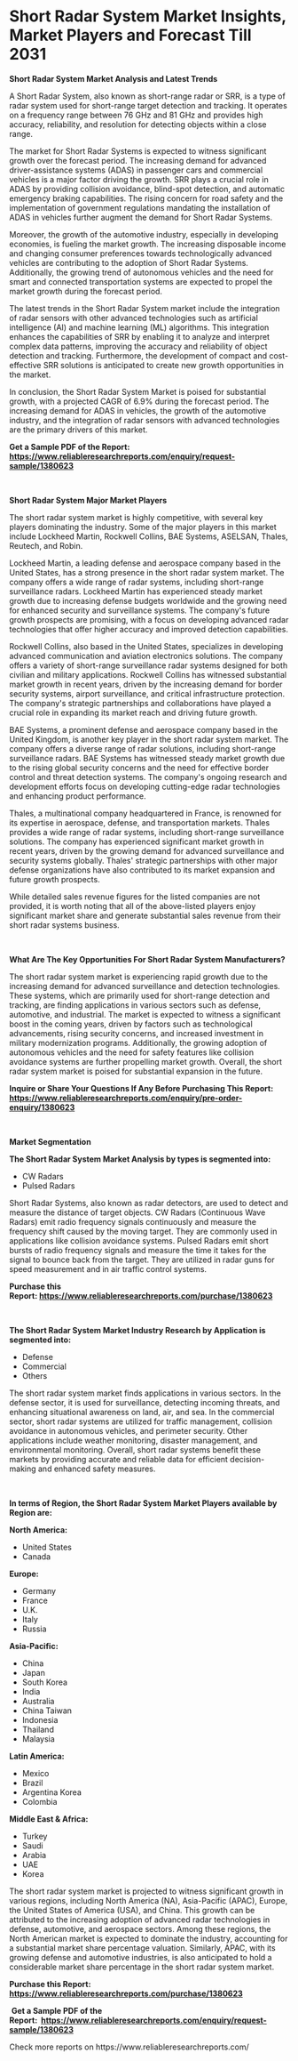 <p><h1>Short Radar System Market Insights, Market Players and Forecast Till 2031</h1></p><p><strong>Short Radar System Market Analysis and Latest Trends</strong></p>
<p><p>A Short Radar System, also known as short-range radar or SRR, is a type of radar system used for short-range target detection and tracking. It operates on a frequency range between 76 GHz and 81 GHz and provides high accuracy, reliability, and resolution for detecting objects within a close range.</p><p>The market for Short Radar Systems is expected to witness significant growth over the forecast period. The increasing demand for advanced driver-assistance systems (ADAS) in passenger cars and commercial vehicles is a major factor driving the growth. SRR plays a crucial role in ADAS by providing collision avoidance, blind-spot detection, and automatic emergency braking capabilities. The rising concern for road safety and the implementation of government regulations mandating the installation of ADAS in vehicles further augment the demand for Short Radar Systems.</p><p>Moreover, the growth of the automotive industry, especially in developing economies, is fueling the market growth. The increasing disposable income and changing consumer preferences towards technologically advanced vehicles are contributing to the adoption of Short Radar Systems. Additionally, the growing trend of autonomous vehicles and the need for smart and connected transportation systems are expected to propel the market growth during the forecast period.</p><p>The latest trends in the Short Radar System market include the integration of radar sensors with other advanced technologies such as artificial intelligence (AI) and machine learning (ML) algorithms. This integration enhances the capabilities of SRR by enabling it to analyze and interpret complex data patterns, improving the accuracy and reliability of object detection and tracking. Furthermore, the development of compact and cost-effective SRR solutions is anticipated to create new growth opportunities in the market.</p><p>In conclusion, the Short Radar System Market is poised for substantial growth, with a projected CAGR of 6.9% during the forecast period. The increasing demand for ADAS in vehicles, the growth of the automotive industry, and the integration of radar sensors with advanced technologies are the primary drivers of this market.</p></p>
<p><strong>Get a Sample PDF of the Report:&nbsp; <a href="https://www.reliableresearchreports.com/enquiry/request-sample/1380623">https://www.reliableresearchreports.com/enquiry/request-sample/1380623</a></strong></p>
<p>&nbsp;</p>
<p><strong>Short Radar System Major Market Players</strong></p>
<p><p>The short radar system market is highly competitive, with several key players dominating the industry. Some of the major players in this market include Lockheed Martin, Rockwell Collins, BAE Systems, ASELSAN, Thales, Reutech, and Robin.</p><p>Lockheed Martin, a leading defense and aerospace company based in the United States, has a strong presence in the short radar system market. The company offers a wide range of radar systems, including short-range surveillance radars. Lockheed Martin has experienced steady market growth due to increasing defense budgets worldwide and the growing need for enhanced security and surveillance systems. The company's future growth prospects are promising, with a focus on developing advanced radar technologies that offer higher accuracy and improved detection capabilities. </p><p>Rockwell Collins, also based in the United States, specializes in developing advanced communication and aviation electronics solutions. The company offers a variety of short-range surveillance radar systems designed for both civilian and military applications. Rockwell Collins has witnessed substantial market growth in recent years, driven by the increasing demand for border security systems, airport surveillance, and critical infrastructure protection. The company's strategic partnerships and collaborations have played a crucial role in expanding its market reach and driving future growth.</p><p>BAE Systems, a prominent defense and aerospace company based in the United Kingdom, is another key player in the short radar system market. The company offers a diverse range of radar solutions, including short-range surveillance radars. BAE Systems has witnessed steady market growth due to the rising global security concerns and the need for effective border control and threat detection systems. The company's ongoing research and development efforts focus on developing cutting-edge radar technologies and enhancing product performance.</p><p>Thales, a multinational company headquartered in France, is renowned for its expertise in aerospace, defense, and transportation markets. Thales provides a wide range of radar systems, including short-range surveillance solutions. The company has experienced significant market growth in recent years, driven by the growing demand for advanced surveillance and security systems globally. Thales' strategic partnerships with other major defense organizations have also contributed to its market expansion and future growth prospects.</p><p>While detailed sales revenue figures for the listed companies are not provided, it is worth noting that all of the above-listed players enjoy significant market share and generate substantial sales revenue from their short radar systems business.</p></p>
<p>&nbsp;</p>
<p><strong>What Are The Key Opportunities For Short Radar System Manufacturers?</strong></p>
<p><p>The short radar system market is experiencing rapid growth due to the increasing demand for advanced surveillance and detection technologies. These systems, which are primarily used for short-range detection and tracking, are finding applications in various sectors such as defense, automotive, and industrial. The market is expected to witness a significant boost in the coming years, driven by factors such as technological advancements, rising security concerns, and increased investment in military modernization programs. Additionally, the growing adoption of autonomous vehicles and the need for safety features like collision avoidance systems are further propelling market growth. Overall, the short radar system market is poised for substantial expansion in the future.</p></p>
<p><strong>Inquire or Share Your Questions If Any Before Purchasing This Report: <a href="https://www.reliableresearchreports.com/enquiry/pre-order-enquiry/1380623">https://www.reliableresearchreports.com/enquiry/pre-order-enquiry/1380623</a></strong></p>
<p>&nbsp;</p>
<p><strong>Market Segmentation</strong></p>
<p><strong>The Short Radar System Market Analysis by types is segmented into:</strong></p>
<p><ul><li>CW Radars</li><li>Pulsed Radars</li></ul></p>
<p><p>Short Radar Systems, also known as radar detectors, are used to detect and measure the distance of target objects. CW Radars (Continuous Wave Radars) emit radio frequency signals continuously and measure the frequency shift caused by the moving target. They are commonly used in applications like collision avoidance systems. Pulsed Radars emit short bursts of radio frequency signals and measure the time it takes for the signal to bounce back from the target. They are utilized in radar guns for speed measurement and in air traffic control systems.</p></p>
<p><strong>Purchase this Report:&nbsp;<a href="https://www.reliableresearchreports.com/purchase/1380623">https://www.reliableresearchreports.com/purchase/1380623</a></strong></p>
<p>&nbsp;</p>
<p><strong>The Short Radar System Market Industry Research by Application is segmented into:</strong></p>
<p><ul><li>Defense</li><li>Commercial</li><li>Others</li></ul></p>
<p><p>The short radar system market finds applications in various sectors. In the defense sector, it is used for surveillance, detecting incoming threats, and enhancing situational awareness on land, air, and sea. In the commercial sector, short radar systems are utilized for traffic management, collision avoidance in autonomous vehicles, and perimeter security. Other applications include weather monitoring, disaster management, and environmental monitoring. Overall, short radar systems benefit these markets by providing accurate and reliable data for efficient decision-making and enhanced safety measures.</p></p>
<p>&nbsp;</p>
<p><strong>In terms of Region, the Short Radar System Market Players available by Region are:</strong></p>
<p>
    <p> <strong> North America: </strong>
        <ul>
            <li>United States</li>
            <li>Canada</li>
        </ul>
        </p> 
    <p> <strong> Europe: </strong>
        <ul>
            <li>Germany</li>
            <li>France</li>
            <li>U.K.</li>
            <li>Italy</li>
            <li>Russia</li>
        </ul>
        </p> 
    <p> <strong> Asia-Pacific: </strong>
        <ul>
            <li>China</li>
            <li>Japan</li>
            <li>South Korea</li>
            <li>India</li>
            <li>Australia</li>
            <li>China Taiwan</li>
            <li>Indonesia</li>
            <li>Thailand</li>
            <li>Malaysia</li>
        </ul>
        </p> 
    <p> <strong> Latin America: </strong>
        <ul>
            <li>Mexico</li>
            <li>Brazil</li>
            <li>Argentina Korea</li>
            <li>Colombia</li>
        </ul>
        </p> 
    <p> <strong> Middle East & Africa: </strong>
        <ul>
            <li>Turkey</li>
            <li>Saudi</li>
            <li>Arabia</li>
            <li>UAE</li>
            <li>Korea</li>
        </ul>
    </p>
    </p>
<p><p>The short radar system market is projected to witness significant growth in various regions, including North America (NA), Asia-Pacific (APAC), Europe, the United States of America (USA), and China. This growth can be attributed to the increasing adoption of advanced radar technologies in defense, automotive, and aerospace sectors. Among these regions, the North American market is expected to dominate the industry, accounting for a substantial market share percentage valuation. Similarly, APAC, with its growing defense and automotive industries, is also anticipated to hold a considerable market share percentage in the short radar system market.</p></p>
<p><strong>Purchase this Report: <a href="https://www.reliableresearchreports.com/purchase/1380623">https://www.reliableresearchreports.com/purchase/1380623</a></strong></p>
<p>&nbsp;<strong>Get a Sample PDF of the Report:&nbsp;&nbsp;<a href="https://www.reliableresearchreports.com/enquiry/request-sample/1380623">https://www.reliableresearchreports.com/enquiry/request-sample/1380623</a></strong></p>
<p><strong></strong></p>
<p>Check more reports on https://www.reliableresearchreports.com/</p>